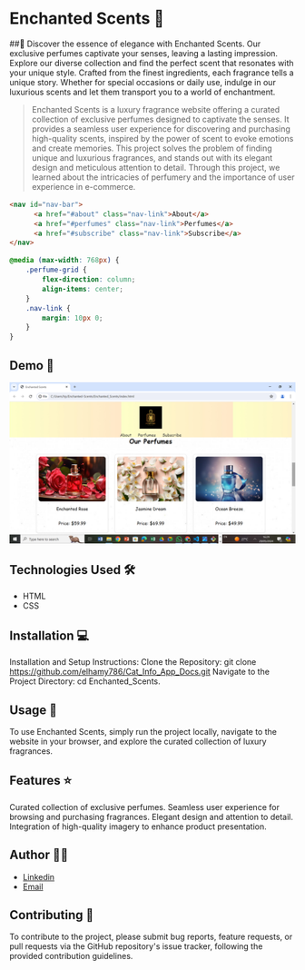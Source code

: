 # Enchanted Scents 🚀

##📝 Discover the essence of elegance with Enchanted Scents. Our exclusive perfumes captivate your senses, leaving a lasting impression. Explore our diverse collection and find the perfect scent that resonates with your unique style. Crafted from the finest ingredients, each fragrance tells a unique story. Whether for special occasions or daily use, indulge in our luxurious scents and let them transport you to a world of enchantment.

> Enchanted Scents is a luxury fragrance website offering a curated collection of exclusive perfumes designed to captivate the senses. It provides a seamless user experience for discovering and purchasing high-quality scents, inspired by the power of scent to evoke emotions and create memories. This project solves the problem of finding unique and luxurious fragrances, and stands out with its elegant design and meticulous attention to detail. Through this project, we learned about the intricacies of perfumery and the importance of user experience in e-commerce.

```html
<nav id="nav-bar">
      <a href="#about" class="nav-link">About</a>
      <a href="#perfumes" class="nav-link">Perfumes</a>
      <a href="#subscribe" class="nav-link">Subscribe</a>
</nav>
```
```css
@media (max-width: 768px) {
    .perfume-grid {
        flex-direction: column;
        align-items: center;
    }
    .nav-link {
        margin: 10px 0;
    }
}
```
## Demo 📸

![Screenshot](./Images/Screenshot%20(237).png)

## Technologies Used 🛠️

- HTML
- CSS

## Installation 💻
Installation and Setup Instructions:
Clone the Repository:
git clone https://github.com/elhamy786/Cat_Info_App_Docs.git
Navigate to the Project Directory:
cd Enchanted_Scents.

## Usage 🎯
To use Enchanted Scents, simply run the project locally, navigate to the website in your browser, and explore the curated collection of luxury fragrances.

## Features ⭐
Curated collection of exclusive perfumes.
Seamless user experience for browsing and purchasing fragrances.
Elegant design and attention to detail.
Integration of high-quality imagery to enhance product presentation.

## Author 👩‍💻
- [Linkedin](https://www.linkedin.com/in/elham-afzali-05326130b?utm_source=share&utm_campaign=share_via&utm_content=profile&utm_medium=ios_app)
- [Email](elham.afzali1383@gmail.com)

## Contributing 🤝
To contribute to the project, please submit bug reports, feature requests, or pull requests via the GitHub repository's issue tracker, following the provided contribution guidelines.

